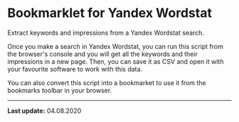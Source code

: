 # Bookmarklet for Yandex Wordstat

Extract keywords and impressions from a Yandex Wordstat search.

Once you make a search in Yandex Wordstat, you can run this script from the browser's console and you will get all the keywords and their impressions in a new page. Then, you can save it as CSV and open it with your favourite software to work with this data.

You can also convert this script into a bookmarket to use it from the bookmarks toolbar in your browser.

---

**Last update:** 04.08.2020
